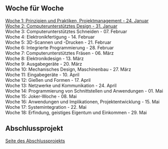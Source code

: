 ## Woche für Woche
[Woche 1: Prinzipien und Praktiken, Projektmanagement - 24. Januar](w01-de.md)  
[Woche 2: Computerunterstütztes Design - 31. Januar](w02-de.md)   
Woche 3: Computerunterstütztes Schneiden - 07. Februar    
Woche 4: Elektronikfertigung - 14. Februar    
Woche 5: 3D-Scannen und -Drucken - 21. Februar    
Woche 6: Integrierte Programmierung - 28. Februar    
Woche 7: Computerunterstütztes Fräsen - 06. März    
Woche 8: Elektronikdesign - 13. März    
Woche 9: Ausgabegeräte - 20. März    
Woche 10: Mechanisches Design, Maschinenbau - 27. März    
Woche 11: Eingabegeräte - 10. April    
Woche 12: Gießen und Formen - 17. April    
Woche 13: Netzwerke und Kommunikation - 24. April    
Woche 14: Programmierung von Schnittstellen und Anwendungen - 01. Mai    
Woche 15: Joker-Woche - 08. Mai    
Woche 16: Anwendungen und Implikationen, Projektentwicklung - 15. Mai    
Woche 17: Systemintegration - 22. Mai    
Woche 18: Erfindung, geistiges Eigentum und Einkommen - 29. Mai  

## Abschlussprojekt
[Seite des Abschlussprojekts](final-de.md)

